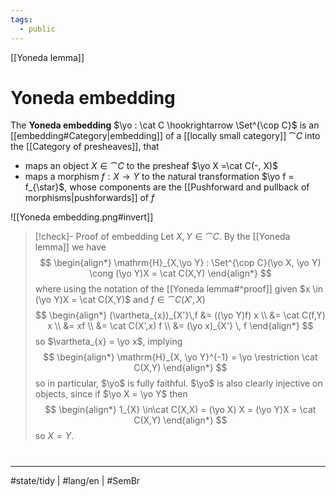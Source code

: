 ```yaml
---
tags:
  - public
---
```

[[Yoneda lemma]]
# Yoneda embedding

The **Yoneda embedding** $\yo : \cat C \hookrightarrow \Set^{\cop C}$ is an [[embedding#Category|embedding]]  of a [[locally small category]] $\cat C$ into the [[Category of presheaves]],
that 

- maps an object $X \in \cat C$ to the presheaf $\yo X =\cat C(-, X)$
- maps a morphism $f : X \to Y$ to the natural transformation $\yo f =  f_{\star}$, whose components are the [[Pushforward and pullback of morphisms|pushforwards]] of $f$

![[Yoneda embedding.png#invert]]

> [!check]- Proof of embedding
> Let $X,Y \in \cat C$.
> By the [[Yoneda lemma]] we have
> $$
> \begin{align*}
> \mathrm{H}_{X,\yo Y} : \Set^{\cop C}(\yo X, \yo Y) \cong (\yo Y)X = \cat C(X,Y)
> \end{align*}
> $$
> where using the notation of the [[Yoneda lemma#^proof]] given $x \in (\yo Y)X = \cat C(X,Y)$ and $f \in \cat C(X',X)$
> $$
> \begin{align*}
> (\vartheta_{x})_{X'}\,f 
> &= ((\yo Y)f) x \\
> &= \cat C(f,Y) x \\
> &= xf \\
> &= \cat C(X',x) f \\
> &= (\yo x)_{X'} \, f
> \end{align*}
> $$
> so $\vartheta_{x} = \yo x$, implying
> $$
> \begin{align*}
> \mathrm{H}_{X, \yo Y}^{-1} = \yo \restriction \cat C(X,Y)
> \end{align*}
> $$
> so in particular, $\yo$ is fully faithful.
> $\yo$ is also clearly injective on objects, since if $\yo X = \yo Y$ then
> $$
> \begin{align*}
> 1_{X} \in\cat C(X,X) = (\yo X) X = (\yo Y)X = \cat C(X,Y)
> \end{align*}
> $$
> so $X=Y$. <span class="QED"/>

#
---
#state/tidy | #lang/en | #SemBr
